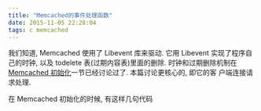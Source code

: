 ```yaml
---
title: "Memcached的事件处理函数"
date: 2015-11-05 22:28:04
tags: c memcached
---
```


我们知道, Memcached 使用了 Libevent 库来驱动. 它用 Libevent 实现了程序自己的时钟,
以及 todelete 表(过期内容表)里面的删除. 时钟和过期删除机制在
[Memcached 初始化](memcached-init)一节已经讨论过了. 本篇讨论更核心的, 即它的客
户端连接请求处理.

<!--more-->

在 Memcached 初始化的时候, 有这样几句代码

```c

```
